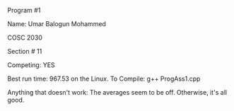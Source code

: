 Program #1

Name: Umar Balogun Mohammed

COSC 2030

Section # 11

Competing: YES

Best run time: 967.53 on the Linux.
  To Compile: g++ ProgAss1.cpp

Anything that doesn't work: The averages seem to be off. Otherwise, it's all good.
